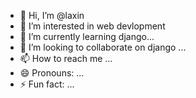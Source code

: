 - 👋 Hi, I’m @laxin
- 👀 I’m interested in web devlopment
- 🌱 I’m currently learning django...
- 💞️ I’m looking to collaborate on django ...
- 📫 How to reach me ...
- 😄 Pronouns: ...
- ⚡ Fun fact: ...

<!---
laxin123/laxin123 is a ✨ special ✨ repository because its `README.md` (this file) appears on your GitHub profile.
You can click the Preview link to take a look at your changes.
--->
